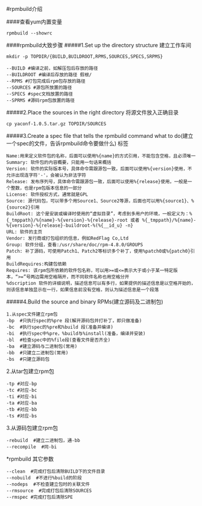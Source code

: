#rpmbuild介绍

####查看yum内置变量
```shell
rpmbuild --showrc
```

####rpmbuild大致步骤
#####1.Set up the directory structure 建立工作车间
```shell
mkdir -p TOPDIR/{BUILD,BUILDROOT,RPMS,SOURCES,SPECS,SRPMS}

--BUILD #编译之前，如解压包后存放的路径
--BUILDROOT #编译后存放的路径 假根/
--RPMS #打包完成后rpm包存放的路径
--SOURCES #源包所放置的路径
--SPECS #spec文档放置的路径
--SPRMS #源码rpm包放置的路径

```

#####2.Place the sources in the right directory  将源文件放入正确目录
```shell
cp yaconf-1.0.5.tar.gz TOPDIR/SOURCES
```
#####3.Create a spec file that tells the rpmbuild command what to do(建立一个spec的文件，告诉rpmbuild命令要做什么)
标签
```shell
Name:用来定义软件包的名称，后面可以使用%{name}的方式引用，不能包含空格，且必须唯一
Summary: 软件包的内容概要，只能用一句话来概括
Version: 软件的实际版本号，具体命令需跟源包一致，后面可以使用%{version}使用，不允许出现连字符'-'，会被认为非法字符
Release: 发布序列号，具体命令需跟源包一致，后面可以使用%{release}使用，一般是一个整数，也是rpm包版本信息的一部分
License: 软件授权方式，通常就是GPL
Source: 源代码包，可以带多个用Source1、Source2等源，后面也可以用%{source1}、%{source2}引用
BuildRoot: 这个是安装或编译时使用的“虚拟目录”，考虑到多用户的环境，一般定义为：%{_tmppath}/%{name}-%{version}-%{release}-root 或者 %{_tmppath}/%{name}-%{version}-%{release}-buildroot-%(%{__id_u} -n}
URL: 软件的主页
Vendor: 发行商或打包组织的信息，例如RedFlag Co,Ltd
Group: 软件分组，查看:/usr/share/doc/rpm-4.8.0/GROUPS
Patch: 补丁源码，可使用Patch1、Patch2等标识多个补丁，使用%patch0或%{patch0}引用
BuildRequires:构建包依赖
Requires: 该rpm包所依赖的软件包名称，可以用>=或<=表示大于或小于某一特定版本，“>=”号两边需用空格隔开，而不同软件名称也用空格分开
%dscription 软件的详细说明，描述信息可以有多行，如果提供的描述信息是以空格开始的，则该信息单独显示在一行，如果信息前没有空格，则认为描述信息是一个段落
```

#####4.Build the source and binary RPMs(建立源码及二进制包)
```shell
1.从spec文件建立rpm包
-bp  #只执行spec的%pre 段(解开源码包并打补丁，即只做准备)
-bc  #执行spec的%pre和%build 段(准备并编译)
-bi  #执行spec中%pre，%build与%install(准备，编译并安装)
-bl  #检查spec中的%file段(查看文件是否齐全)
-ba  #建立源码与二进制包(常用)
-bb  #只建立二进制包(常用)
-bs  #只建立源码包
```
2.从tar包建立rpm包
```shell
-tp #对应-bp
-tc #对应-bc
-ti #对应-bi
-ta #对应-ba
-tb #对应-bb
-ts #对应-bs
```
3.从源码包建立rpm包
```shell
-rebuild  #建立二进制包，通-bb
--recompile  #同-bi

```
*rpmbuild 其它参数
```shell
--clean  #完成打包后清除BUILD下的文件目录
--nobuild  #不进行%build的阶段
--nodeps  #不检查建立包时的关联文件
--rmsource  #完成打包后清除SOURCES
--rmspec #完成打包后清除SPE
```

